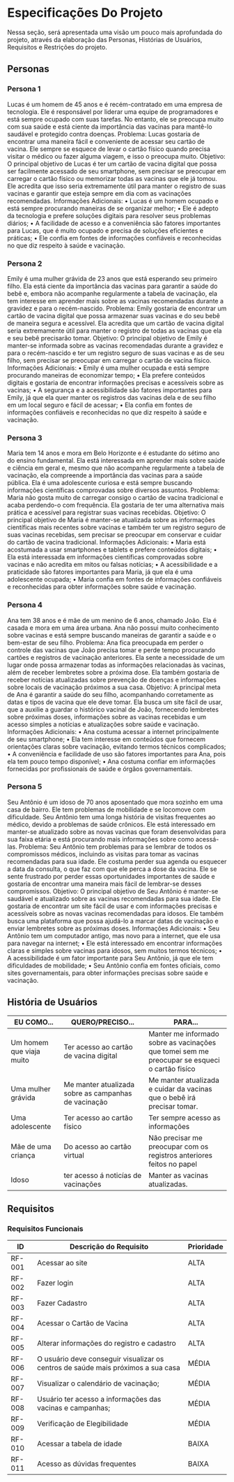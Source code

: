 # Especificações Do Projeto
Nessa seção, será apresentada uma visão um pouco mais aprofundada do projeto, através da elaboração das Personas, Histórias de Usuários, Requisitos e Restrições do projeto.

## Personas 

### Persona 1
Lucas é um homem de 45 anos e é recém-contratado em uma empresa de tecnologia. Ele é responsável por liderar uma equipe de programadores e está sempre ocupado com suas tarefas. No entanto, ele se preocupa muito com sua saúde e está ciente da importância das vacinas para mantê-lo saudável e protegido contra doenças.
Problema: Lucas gostaria de encontrar uma maneira fácil e conveniente de acessar seu cartão de vacina. Ele sempre se esquece de levar o cartão físico quando precisa visitar o médico ou fazer alguma viagem, e isso o preocupa muito. 
Objetivo: O principal objetivo de Lucas é ter um cartão de vacina digital que possa ser facilmente acessado de seu smartphone, sem precisar se preocupar em carregar o cartão físico ou memorizar todas as vacinas que ele já tomou. Ele acredita que isso seria extremamente útil para manter o registro de suas vacinas e garantir que esteja sempre em dia com as vacinações recomendadas. 
Informações Adicionais: 
•	Lucas é um homem ocupado e está sempre procurando maneiras de se organizar melhor;
•	Ele é adepto da tecnologia e prefere soluções digitais para resolver seus problemas diários; 
•	A facilidade de acesso e a conveniência são fatores importantes para Lucas, que é muito ocupado e precisa de soluções eficientes e práticas;
•	Ele confia em fontes de informações confiáveis e reconhecidas no que diz respeito à saúde e vacinação.
### Persona 2
Emily é uma mulher grávida de 23 anos que está esperando seu primeiro filho. Ela está ciente da importância das vacinas para garantir a saúde do bebê e, embora não acompanhe regularmente a tabela de vacinação, ela tem interesse em aprender mais sobre as vacinas recomendadas durante a gravidez e para o recém-nascido. 
Problema: Emily gostaria de encontrar um cartão de vacina digital que possa armazenar suas vacinas e do seu bebê de maneira segura e acessível. Ela acredita que um cartão de vacina digital seria extremamente útil para manter o registro de todas as vacinas que ela e seu bebê precisarão tomar.
Objetivo: O principal objetivo de Emily é manter-se informada sobre as vacinas recomendadas durante a gravidez e para o recém-nascido e ter um registro seguro de suas vacinas e as de seu filho, sem precisar se preocupar em carregar o cartão de vacina físico.
Informações Adicionais: 
•	Emily é uma mulher ocupada e está sempre procurando maneiras de economizar tempo;
•	Ela prefere conteúdos digitais e gostaria de encontrar informações precisas e acessíveis sobre as vacinas;
•	A segurança e a acessibilidade são fatores importantes para Emily, já que ela quer manter os registros das vacinas dela e de seu filho em um local seguro e fácil de acessar;
•	Ela confia em fontes de informações confiáveis e reconhecidas no que diz respeito à saúde e vacinação.
### Persona 3
Maria tem 14 anos e mora em Belo Horizonte e é estudante do sétimo ano do ensino fundamental. Ela está interessada em aprender mais sobre saúde e ciência em geral e, mesmo que não acompanhe regularmente a tabela de vacinação, ela compreende a importância das vacinas para a saúde pública. Ela é uma adolescente curiosa e está sempre buscando informações científicas comprovadas sobre diversos assuntos.
Problema: Maria não gosta muito de carregar consigo o cartão de vacina tradicional e acaba perdendo-o com frequência. Ela gostaria de ter uma alternativa mais prática e acessível para registrar suas vacinas recebidas.
Objetivo: O principal objetivo de Maria é manter-se atualizada sobre as informações científicas mais recentes sobre vacinas e também ter um registro seguro de suas vacinas recebidas, sem precisar se preocupar em conservar e cuidar do cartão de vacina tradicional.
Informações Adicionais: 
•	Maria está acostumada a usar smartphones e tablets e prefere conteúdos digitais;
•	Ela está interessada em informações científicas comprovadas sobre vacinas e não acredita em mitos ou falsas notícias;
•	A acessibilidade e a praticidade são fatores importantes para Maria, já que ela é uma adolescente ocupada;
•	Maria confia em fontes de informações confiáveis e reconhecidas para obter informações sobre saúde e vacinação.
### Persona 4
Ana tem 38 anos e é mãe de um menino de 6 anos, chamado João. Ela é casada e mora em uma área urbana. Ana não possui muito conhecimento sobre vacinas e está sempre buscando maneiras de garantir a saúde e o bem-estar de seu filho.
Problema: Ana fica preocupada em perder o controle das vacinas que João precisa tomar e perde tempo procurando cartões e registros de vacinação anteriores. Ela sente a necessidade de um lugar onde possa armazenar todas as informações relacionadas às vacinas, além de receber lembretes sobre a próxima dose. Ela também gostaria de receber notícias atualizadas sobre prevenção de doenças e informações sobre locais de vacinação próximos a sua casa.
Objetivo: A principal meta de Ana é garantir a saúde do seu filho, acompanhando corretamente as datas e tipos de vacina que ele deve tomar. Ela busca um site fácil de usar, que a auxilie a guardar o histórico vacinal de João, fornecendo lembretes sobre próximas doses, informações sobre as vacinas recebidas e um acesso simples a notícias e atualizações sobre saúde e vacinação.
Informações Adicionais: 
•	Ana costuma acessar a internet principalmente de seu smartphone;
•	Ela tem interesse em conteúdos que fornecem orientações claras sobre vacinação, evitando termos técnicos complicados;
•	A conveniência e facilidade de uso são fatores importantes para Ana, pois ela tem pouco tempo disponível;
•	Ana costuma confiar em informações fornecidas por profissionais de saúde e órgãos governamentais.
### Persona 5
Seu Antônio é um idoso de 70 anos aposentado que mora sozinho em uma casa de bairro. Ele tem problemas de mobilidade e se locomove com dificuldade. Seu Antônio tem uma longa história de visitas frequentes ao médico, devido a problemas de saúde crônicos. Ele está interessado em manter-se atualizado sobre as novas vacinas que foram desenvolvidas para sua faixa etária e está procurando mais informações sobre como acessá-las.
Problema: Seu Antônio tem problemas para se lembrar de todos os compromissos médicos, incluindo as visitas para tomar as vacinas recomendadas para sua idade. Ele costuma perder sua agenda ou esquecer a data da consulta, o que faz com que ele perca a dose da vacina. Ele se sente frustrado por perder essas oportunidades importantes de saúde e gostaria de encontrar uma maneira mais fácil de lembrar-se desses compromissos.
Objetivo: O principal objetivo de Seu Antônio é manter-se saudável e atualizado sobre as vacinas recomendadas para sua idade. Ele gostaria de encontrar um site fácil de usar e com informações precisas e acessíveis sobre as novas vacinas recomendadas para idosos. Ele também busca uma plataforma que possa ajudá-lo a marcar datas de vacinação e enviar lembretes sobre as próximas doses.
Informações Adicionais:
•	Seu Antônio tem um computador antigo, mas novo para a internet, que ele usa para navegar na internet;
•	Ele está interessado em encontrar informações claras e simples sobre vacinas para idosos, sem muitos termos técnicos;
•	A acessibilidade é um fator importante para Seu Antônio, já que ele tem dificuldades de mobilidade;
•	Seu Antônio confia em fontes oficiais, como sites governamentais, para obter informações precisas sobre saúde e vacinação.

## História de Usuários

| EU COMO... | QUERO/PRECISO... | PARA... |
| ---         |     ---      |          --- |
| Um homem que viaja muito| Ter acesso ao cartão de vacina digital| Manter me informado sobre as vacinações que tomei sem me preocupar se esqueci o cartão fisíco|
| Uma mulher grávida| Me manter atualizada sobre as campanhas de vacinação| Me manter atualizada e cuidar da vacinas que o bebê irá precisar tomar.      |
| Uma adolescente| Ter acesso ao cartão físico|Ter sempre acesso as informações|
| Mãe de uma criança|Do acesso ao cartão virtual|Não precisar me preocupar com os registros anteriores feitos no papel|
| Idoso|ter acesso á noticías de vacinações|Manter as vacinas atualizadas.|

## Requisitos
### Requisitos Funcionais

| ID | Descrição do Requisito |Prioridade |
| ---         |     ---      |          --- |
| RF-001 |	Acessar ao site| ALTA|
| RF-002 |	Fazer login| ALTA|
| RF-003 |	Fazer Cadastro| ALTA|
| RF-004 |	Acessar o Cartão de Vacina| ALTA|
| RF-005 |	Alterar informações do registro e cadastro| ALTA|
| RF-006 |	O usuário deve conseguir visualizar os centros de saúde mais próximos a sua casa| MÉDIA|
| RF-007 |	Visualizar o calendário de vacinação;| MÉDIA|
| RF-008 |	Usuário ter acesso a informações das vacinas e campanhas;| MÉDIA|
| RF-009 |	Verificação de Elegibilidade| MÉDIA|
| RF-010 |	Acessar a tabela de idade| BAIXA|
| RF-011 |	Acesso as dúvidas frequentes| BAIXA|
